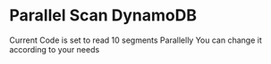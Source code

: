 # Parallel Scan DynamoDB


Current Code is set to read 10 segments Parallelly
You can change it according to your needs
